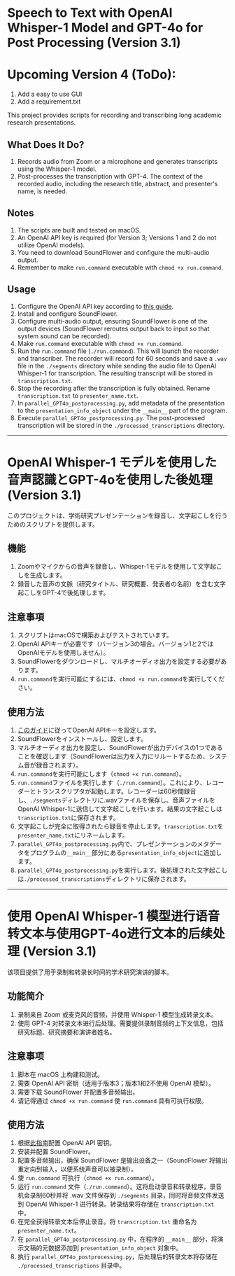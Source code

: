 # Speech to Text with OpenAI Whisper-1 Model and GPT-4o for Post Processing (Version 3.1)

# Upcoming Version 4 (ToDo):
1. Add a easy to use GUI
2. Add a requirement.txt

This project provides scripts for recording and transcribing long academic research presentations.

## What Does It Do?

1. Records audio from Zoom or a microphone and generates transcripts using the Whisper-1 model.
2. Post-processes the transcription with GPT-4. The context of the recorded audio, including the research title, abstract, and presenter's name, is needed.

## Notes

1. The scripts are built and tested on macOS.
2. An OpenAI API key is required (for Version 3; Versions 1 and 2 do not utilize OpenAI models).
3. You need to download SoundFlower and configure the multi-audio output.
4. Remember to make `run.command` executable with `chmod +x run.command`.

## Usage

1. Configure the OpenAI API key according to [this guide](https://platform.openai.com/docs/quickstart).
2. Install and configure SoundFlower.
3. Configure multi-audio output, ensuring SoundFlower is one of the output devices (SoundFlower reroutes output back to input so that system sound can be recorded).
4. Make `run.command` executable with `chmod +x run.command`.
5. Run the `run.command` file (`./run.command`). This will launch the recorder and transcriber. The recorder will record for 60 seconds and save a `.wav` file in the `./segments` directory while sending the audio file to OpenAI Whisper-1 for transcription. The resulting transcript will be stored in `transcription.txt`.
6. Stop the recording after the transcription is fully obtained. Rename `transcription.txt` to `presenter_name.txt`.
7. In `parallel_GPT4o_postprocessing.py`, add metadata of the presentation to the `presentation_info_object` under the `__main__` part of the program.
8. Execute `parallel_GPT4o_postprocessing.py`. The post-processed transcription will be stored in the `./processed_transcriptions` directory.

***

# OpenAI Whisper-1 モデルを使用した音声認識とGPT-4oを使用した後処理 (Version 3.1)

このプロジェクトは、学術研究プレゼンテーションを録音し、文字起こしを行うためのスクリプトを提供します。

## 機能

1. Zoomやマイクからの音声を録音し、Whisper-1モデルを使用して文字起こしを生成します。
2. 録音した音声の文脈（研究タイトル、研究概要、発表者の名前）を含む文字起こしをGPT-4で後処理します。

## 注意事項

1. スクリプトはmacOSで構築およびテストされています。
2. OpenAI APIキーが必要です（バージョン3の場合。バージョン1と2ではOpenAIモデルを使用しません）。
3. SoundFlowerをダウンロードし、マルチオーディオ出力を設定する必要があります。
4. `run.command`を実行可能にするには、`chmod +x run.command`を実行してください。

## 使用方法

1. [このガイド](https://platform.openai.com/docs/quickstart)に従ってOpenAI APIキーを設定します。
2. SoundFlowerをインストールし、設定します。
3. マルチオーディオ出力を設定し、SoundFlowerが出力デバイスの1つであることを確認します（SoundFlowerは出力を入力にリルートするため、システム音が録音されます）。
4. `run.command`を実行可能にします（`chmod +x run.command`）。
5. `run.command`ファイルを実行します（`./run.command`）。これにより、レコーダーとトランスクリプタが起動します。レコーダーは60秒間録音し、`./segments`ディレクトリに.wavファイルを保存し、音声ファイルをOpenAI Whisper-1に送信して文字起こしを行います。結果の文字起こしは`transcription.txt`に保存されます。
6. 文字起こしが完全に取得されたら録音を停止します。`transcription.txt`を`presenter_name.txt`にリネームします。
7. `parallel_GPT4o_postprocessing.py`内で、プレゼンテーションのメタデータをプログラムの`__main__`部分にある`presentation_info_object`に追加します。
8. `parallel_GPT4o_postprocessing.py`を実行します。後処理された文字起こしは`./processed_transcriptions`ディレクトリに保存されます。

***

# 使用 OpenAI Whisper-1 模型进行语音转文本与使用GPT-4o进行文本的后续处理 (Version 3.1)

该项目提供了用于录制和转录长时间的学术研究演讲的脚本。

## 功能简介

1. 录制来自 Zoom 或麦克风的音频，并使用 Whisper-1 模型生成转录文本。
2. 使用 GPT-4 对转录文本进行后处理。需要提供录制音频的上下文信息，包括研究标题、研究摘要和演讲者姓名。

## 注意事项

1. 脚本在 macOS 上构建和测试。
2. 需要 OpenAI API 密钥（适用于版本3；版本1和2不使用 OpenAI 模型）。
3. 需要下载 SoundFlower 并配置多音频输出。
4. 请记得通过 `chmod +x run.command` 使 `run.command` 具有可执行权限。

## 使用方法

1. 根据[此指南](https://platform.openai.com/docs/quickstart)配置 OpenAI API 密钥。
2. 安装并配置 SoundFlower。
3. 配置多音频输出，确保 SoundFlower 是输出设备之一（SoundFlower 将输出重定向到输入，以便系统声音可以被录制）。
4. 使 `run.command` 可执行（`chmod +x run.command`）。
5. 运行 `run.command` 文件（`./run.command`）。这将启动录音和转录程序，录音机会录制60秒并将 .wav 文件保存到 `./segments` 目录，同时将音频文件发送到 OpenAI Whisper-1 进行转录。转录结果将存储在 `transcription.txt` 中。
6. 在完全获得转录文本后停止录音。将 `transcription.txt` 重命名为 `presenter_name.txt`。
7. 在 `parallel_GPT4o_postprocessing.py` 中，在程序的 `__main__` 部分，将演示文稿的元数据添加到 `presentation_info_object` 对象中。
8. 执行 `parallel_GPT4o_postprocessing.py`，后处理后的转录文本将存储在 `./processed_transcriptions` 目录中。
